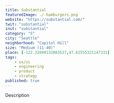 ```yaml
---
title: Substantial
featuredImage: ./-hamburgers.png
website: "https://substantial.com/"
twit: "substantial"
inst: "substantial"
category: "S"
city: "Seattle"
neighborhood: "Capitol Hill"
size: "Medium (11-40)"
place: [-122.32040132883527,47.61555321147331]
tags:
    - ux/ui
    - engineering
    - product
    - strategy
published: true
---
```


Description
